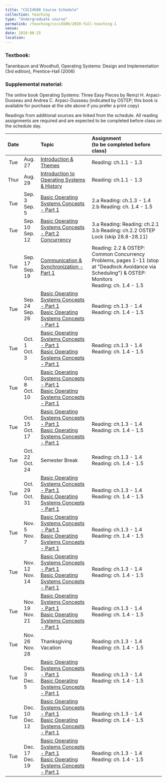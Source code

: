 ```yaml
---
title: "CSCI4500 Course Schedule"
collection: teaching
type: "Undergraduate course"
permalink: /teaching/csci4500/2019-fall-teaching-1
venue: 
date: 2019-08-25
location: 
---
```


### Textbook:
Tanenbaum and Woodhull, Operating Systems: Design and Implementation (3rd edition), Prentice-Hall (2006)

### Supplemental material:
The online book Operating Systems: Three Easy Pieces by Remzi H. Arpaci-Dusseau and Andrea C. Arpaci-Dusseau (indicated by OSTEP; this book is available for purchase at the site above if you prefer a print copy)

Readings from additional sources are linked from the schedule. All reading assignments are required and are expected to be completed before class on the schedule day.


|  Date  |         |               Topic                 | Assignment <br>(to be completed before class) |
|:------:|:--------|:------------------------------------|:----------------------------------------------|
|   Tue  | Aug. 27 | [Introduction & Themes](https://drive.google.com/file/d/1LJZGwb4iwN0j61UWXRvGEUgvF1mr1nLa/view)| Reading: ch.1.1 - 1.3|
|   Thur | Aug. 29 | [Introduction to Operating Systems & History](https://) | Reading: ch.1.1 - 1.3|
|   Tue    | Sep. 3 <br> Sep. 5   | [Basic Operating Systems Concepts - Part 1](https://) | 2.a Reading: ch.1.3 - 1.4 <br> 2.b Reading: ch. 1.4 - 1.5|
|   Tue    | Sep. 10 <br> Sep. 12 | [Basic Operating Systems Concepts - Part 2](https://) <br> [Concurrency](https://)                                    |  3.a Reading: Reading: ch.2.1 <br> 3.b Reading: ch.2.2 OSTEP Lock (skip 28.8-28.11)|
|   Tue    | Sep. 17 <br> Sep. 19 | [Communication & Synchronization - Part 1](https://) | Reading: 2.2 & OSTEP:  Common Concurrency Problems, pages 1-11 (stop at "Deadlock Avoidance via Scheduling") & OSTEP:  Monitors <br> Reading: ch. 1.4 - 1.5|
|   Tue    | Sep. 24 <br> Sep. 26 | [Basic Operating Systems Concepts - Part 1](https://) <br> [Basic Operating Systems Concepts - Part 1](https://)                                  |  Reading: ch.1.3 - 1.4 <br> Reading: ch. 1.4 - 1.5|
|   Tue    | Oct. 1 <br> Oct. 3   | [Basic Operating Systems Concepts - Part 1](https://) <br> [Basic Operating Systems Concepts - Part 1](https://)                                  |  Reading: ch.1.3 - 1.4 <br> Reading: ch. 1.4 - 1.5|
|   Tue    | Oct. 8 <br> Oct. 10  | [Basic Operating Systems Concepts - Part 1](https://) <br> [Basic Operating Systems Concepts - Part 1](https://) 
|   Tue    | Oct. 15 <br> Oct. 17 | [Basic Operating Systems Concepts - Part 1](https://) <br> [Basic Operating Systems Concepts - Part 1](https://)                                  |  Reading: ch.1.3 - 1.4 <br> Reading: ch. 1.4 - 1.5|
|   Tue    | Oct. 22 <br> Oct. 24 | Semester Break            |  Reading: ch.1.3 - 1.4 <br> Reading: ch. 1.4 - 1.5|
|   Tue    | Oct. 29 <br> Oct. 31 | [Basic Operating Systems Concepts - Part 1](https://) <br> [Basic Operating Systems Concepts - Part 1](https://)                                  |  Reading: ch.1.3 - 1.4 <br> Reading: ch. 1.4 - 1.5|
|   Tue    | Nov. 5 <br> Nov. 7   | [Basic Operating Systems Concepts - Part 1](https://) <br> [Basic Operating Systems Concepts - Part 1](https://)                                  |  Reading: ch.1.3 - 1.4 <br> Reading: ch. 1.4 - 1.5|
|   Tue    | Nov. 12 <br> Nov. 14 | [Basic Operating Systems Concepts - Part 1](https://) <br> [Basic Operating Systems Concepts - Part 1](https://)                                  |  Reading: ch.1.3 - 1.4 <br> Reading: ch. 1.4 - 1.5|
|   Tue    | Nov. 19 <br> Nov. 21 | [Basic Operating Systems Concepts - Part 1](https://) <br> [Basic Operating Systems Concepts - Part 1](https://) |  Reading: ch.1.3 - 1.4 <br> Reading: ch. 1.4 - 1.5|
|   Tue    | Nov. 26 <br> Nov. 28 | Thanksgiving Vacation     |  Reading: ch.1.3 - 1.4 <br> Reading: ch. 1.4 - 1.5|
|   Tue    | Dec. 3 <br> Dec. 5 | [Basic Operating Systems Concepts - Part 1](https://) <br> [Basic Operating Systems Concepts - Part 1](https://) |  Reading: ch.1.3 - 1.4 <br> Reading: ch. 1.4 - 1.5|
|   Tue    | Dec. 10 <br> Dec. 12 | [Basic Operating Systems Concepts - Part 1](https://) <br> [Basic Operating Systems Concepts - Part 1](https://) |  Reading: ch.1.3 - 1.4 <br> Reading: ch. 1.4 - 1.5|
|   Tue    | Dec. 17 <br> Dec. 19 | [Basic Operating Systems Concepts - Part 1](https://) <br> [Basic Operating Systems Concepts - Part 1](https://) |  Reading: ch.1.3 - 1.4 <br> Reading: ch. 1.4 - 1.5|
